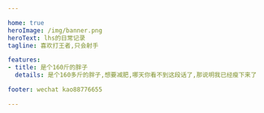 ```yaml
---

home: true
heroImage: /img/banner.png
heroText: lhs的日常记录
tagline: 喜欢打王者,只会射手

features:
- title: 是个160斤的胖子
  details: 是个160多斤的胖子,想要减肥,哪天你看不到这段话了,那说明我已经瘦下来了

footer: wechat kao88776655

---
```

